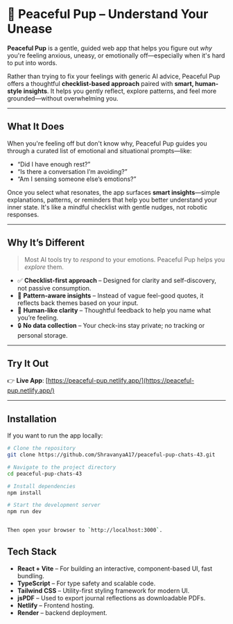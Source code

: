 # 🐾 Peaceful Pup – Understand Your Unease

**Peaceful Pup** is a gentle, guided web app that helps you figure out *why* you're feeling anxious, uneasy, or emotionally off—especially when it's hard to put into words.

Rather than trying to fix your feelings with generic AI advice, Peaceful Pup offers a thoughtful **checklist-based approach** paired with **smart, human-style insights**. It helps you gently reflect, explore patterns, and feel more grounded—without overwhelming you.

---

## What It Does

When you're feeling off but don't know why, Peaceful Pup guides you through a curated list of emotional and situational prompts—like:

* “Did I have enough rest?”
* “Is there a conversation I’m avoiding?”
* “Am I sensing someone else’s emotions?”

Once you select what resonates, the app surfaces **smart insights**—simple explanations, patterns, or reminders that help you better understand your inner state. It's like a mindful checklist with gentle nudges, not robotic responses.

---

## Why It’s Different

> Most AI tools try to *respond* to your emotions. Peaceful Pup helps you *explore* them.

* ✅ **Checklist-first approach** – Designed for clarity and self-discovery, not passive consumption.
* 🧭 **Pattern-aware insights** – Instead of vague feel-good quotes, it reflects back themes based on your input.
* 💬 **Human-like clarity** – Thoughtful feedback to help you name what you’re feeling.
* 🔒 **No data collection** – Your check-ins stay private; no tracking or personal storage.

---

## Try It Out

👉 **Live App**: [https://peaceful-pup.netlify.app/](https://peaceful-pup.netlify.app/)

---

## Installation

If you want to run the app locally:

```bash
# Clone the repository
git clone https://github.com/ShravanyaA17/peaceful-pup-chats-43.git

# Navigate to the project directory
cd peaceful-pup-chats-43

# Install dependencies
npm install

# Start the development server
npm run dev


Then open your browser to `http://localhost:3000`.

```
## Tech Stack

* **React + Vite** – For building an interactive, component-based UI, fast bundling.
* **TypeScript** – For type safety and scalable code.
* **Tailwind CSS** – Utility-first styling framework for modern UI.
* **jsPDF** – Used to export journal reflections as downloadable PDFs.
* **Netlify** – Frontend hosting.
* **Render** – backend deployment.
